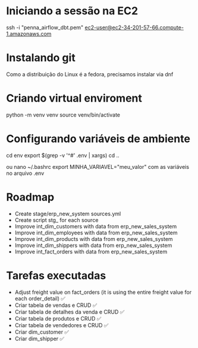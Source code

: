 # Iniciando a sessão na EC2
ssh -i "penna_airflow_dbt.pem" ec2-user@ec2-34-201-57-66.compute-1.amazonaws.com

# Instalando git
Como a distribuição do Linux é a fedora, precisamos instalar via dnf

# Criando virtual enviroment
python -m venv venv
source venv/bin/activate

# Configurando variáveis de ambiente
cd env
export $(grep -v '^#' .env | xargs)
cd ..

ou nano ~/.bashrc
export MINHA_VARIAVEL="meu_valor"
com as variáveis no arquivo .env

# Roadmap
- Create stage/erp_new_system sources.yml
- Create script stg_ for each source
- Improve int_dim_customers with data from erp_new_sales_system
- Improve int_dim_employees with data from erp_new_sales_system
- Improve int_dim_products with data from erp_new_sales_system
- Improve int_dim_shippers with data from erp_new_sales_system
- Improve int_fact_orders with data from erp_new_sales_system

# Tarefas executadas
- Adjust freight value on fact_orders (it is using the entire freight value for each order_detail) ✅
- Criar tabela de vendas e CRUD ✅
- Criar tabela de detalhes da venda e CRUD ✅
- Criar tabela de produtos e CRUD ✅
- Criar tabela de vendedores e CRUD ✅
- Criar dim_customer ✅
- Criar dim_shipper ✅